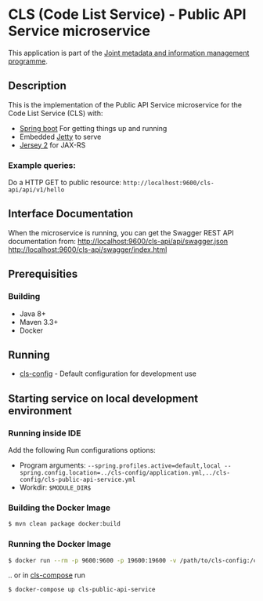 # CLS (Code List Service) - Public API Service microservice

This application is part of the [Joint metadata and information management programme](https://wiki.julkict.fi/julkict/yti).

## Description

This is the implementation of the Public API Service microservice for the Code List Service (CLS) with:

* [Spring boot] For getting things up and running
* Embedded [Jetty] to serve
* [Jersey 2] for JAX-RS

### Example queries:

Do a HTTP GET to public resource:
`http://localhost:9600/cls-api/api/v1/hello`

## Interface Documentation

When the microservice is running, you can get the Swagger REST API documentation from:
[http://localhost:9600/cls-api/api/swagger.json](http://localhost:9600/cls-api/api/swagger.json)
[http://localhost:9600/cls-api/swagger/index.html](http://localhost:9600/cls-api/swagger/index.html)

## Prerequisities

### Building
- Java 8+
- Maven 3.3+
- Docker

## Running

- [cls-config](https://github.com/vrk-yti/cls-config) - Default configuration for development use

## Starting service on local development environment

### Running inside IDE

Add the following Run configurations options:

- Program arguments: `--spring.profiles.active=default,local --spring.config.location=../cls-config/application.yml,../cls-config/cls-public-api-service.yml`
- Workdir: `$MODULE_DIR$`


### Building the Docker Image

```bash
$ mvn clean package docker:build
```

### Running the Docker Image

```bash
$ docker run --rm -p 9600:9600 -p 19600:19600 -v /path/to/cls-config:/config --name=cls-public-api-service cls-public-api-service -a --spring.config.location=/config/application.yml,/config/cls-public-api-service.ym
```

.. or in [cls-compose](https://github.com/vrk-yti/cls-compose/) run

```bash
$ docker-compose up cls-public-api-service
```

[Spring boot]:http://projects.spring.io/spring-boot/
[Jetty]:http://www.eclipse.org/jetty/
[Jersey 2]:https://jersey.java.net
